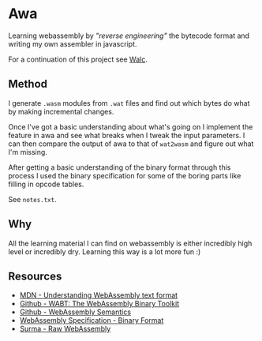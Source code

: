 # Awa

Learning webassembly by _"reverse engineering"_ the bytecode format and writing my own assembler in javascript.

For a continuation of this project see [Walc](https://github.com/ducklett/walc).

## Method

I generate `.wasm` modules from `.wat` files and find out which bytes do what by making incremental changes.

Once I've got a basic understanding about what's going on I implement the feature in awa and see what breaks when I tweak the input parameters. I can then compare the output of awa to that of `wat2wasm` and figure out what I'm missing.

After getting a basic understanding of the binary format through this process I used the binary specification for some of the boring parts like filling in opcode tables.

See `notes.txt`.

## Why

All the learning material I can find on webassembly is either incredibly high level or incredibly dry. Learning this way is a lot more fun :)

## Resources

- [MDN - Understanding WebAssembly text format](https://developer.mozilla.org/en-US/docs/WebAssembly/Understanding_the_text_format)
- [Github - WABT: The WebAssembly Binary Toolkit](https://github.com/WebAssembly/wabt)
- [Github - WebAssembly Semantics](https://github.com/WebAssembly/design/blob/main/Semantics.md)
- [WebAssembly Specification - Binary Format](https://webassembly.github.io/spec/core/binary/index.html)
- [Surma - Raw WebAssembly](https://surma.dev/things/raw-wasm/)
